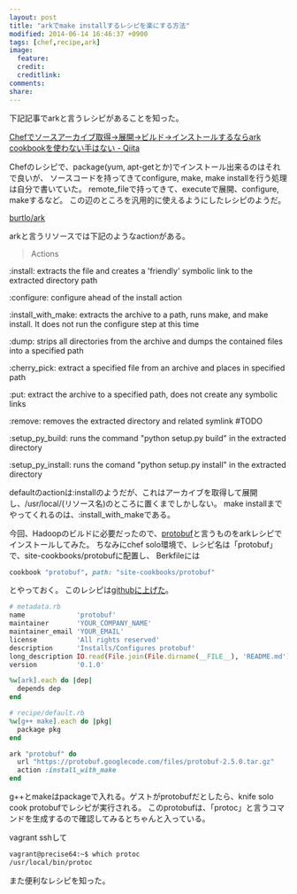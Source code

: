 ```yaml
---
layout: post
title: "arkでmake installするレシピを楽にする方法"
modified: 2014-06-14 16:46:37 +0900
tags: [chef,recipe,ark]
image:
  feature:
  credit:
  creditlink:
comments:
share:
---
```

下記記事でarkと言うレシピがあることを知った。

[Chefでソースアーカイブ取得→展開→ビルド→インストールするならark cookbookを使わない手はない - Qiita](http://qiita.com/soundTricker/items/3ffabb746d38eb083c45)

Chefのレシピで、package(yum, apt-getとか)でインストール出来るのはそれで良いが、
ソースコードを持ってきてconfigure, make, make installを行う処理は自分で書いていた。
remote_fileで持ってきて、executeで展開、configure, makeするなど。
この辺のところを汎用的に使えるようにしたレシピのようだ。

[burtlo/ark](https://github.com/burtlo/ark)

arkと言うリソースでは下記のようなactionがある。

> Actions
>
:install: extracts the file and creates a 'friendly' symbolic link to the extracted directory path
>
:configure: configure ahead of the install action
>
:install\_with\_make: extracts the archive to a path, runs make, and make install. It does not run the configure step at this time
>
:dump: strips all directories from the archive and dumps the contained files into a specified path
>
:cherry\_pick: extract a specified file from an archive and places in specified path
>
:put: extract the archive to a specified path, does not create any symbolic links
>
:remove: removes the extracted directory and related symlink #TODO
>
:setup\_py\_build: runs the command "python setup.py build" in the extracted directory
>
:setup\_py\_install: runs the comand "python setup.py install" in the extracted directory


defaultのactionは:installのようだが、これはアーカイブを取得して展開し、/usr/local/(リソース名)のところに置くまでしかしない。
make installまでやってくれるのは、:install\_with\_makeである。

今回、Hadoopのビルドに必要だったので、[protobuf](https://code.google.com/p/protobuf/)と言うものをarkレシピでインストールしてみた。
ちなみにchef solo環境で、レシピ名は「protobuf」で、site-cookbooks/protobufに配置し、
Berkfileには

~~~ ruby
cookbook "protobuf", path: "site-cookbooks/protobuf"
~~~

とやっておく。
このレシピは[githubに上げた](https://github.com/kyokoshima/chef-protobuf)。

~~~ ruby
# metadata.rb
name             'protobuf'
maintainer       'YOUR_COMPANY_NAME'
maintainer_email 'YOUR_EMAIL'
license          'All rights reserved'
description      'Installs/Configures protobuf'
long_description IO.read(File.join(File.dirname(__FILE__), 'README.md'))
version          '0.1.0'

%w[ark].each do |dep|
  depends dep
end
~~~

~~~ ruby
# recipe/default.rb
%w[g++ make].each do |pkg|
  package pkg
end

ark "protobuf" do
  url "https://protobuf.googlecode.com/files/protobuf-2.5.0.tar.gz"
  action :install_with_make
end
~~~

g++とmakeはpackageで入れる。ゲストがprotobufだとしたら、knife solo cook protobufでレシピが実行される。
このprotobufは、「protoc」と言うコマンドを生成するので確認してみるとちゃんと入っている。

vagrant sshして

~~~ bash
vagrant@precise64:~$ which protoc
/usr/local/bin/protoc
~~~

また便利なレシピを知った。